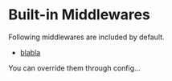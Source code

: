 # Built-in Middlewares

Following middlewares are included by default.

- [blabla](Blabla.md)

You can override them through config...
